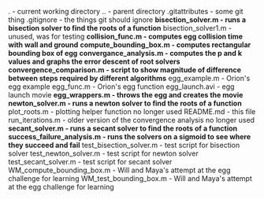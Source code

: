 . - current working directory
.. - parent directory
.gitattributes - some git thing
.gitignore - the things git should ignore
**bisection_solver.m - runs a bisection solver to find the roots of a function**
bisection_solver1.m - unused, was for testing
**collision_func.m - computes egg collision time with wall and ground**
**compute_bounding_box.m - computes rectangular bounding box of egg**
**convergance_analysis.m - computes the p and k values and graphs the error descent of root solvers**
**convergence_comparison.m - script to show magnitude of difference between steps required by different algorithms**
egg_example.m - Orion's egg example
egg_func.m - Orion's egg function
egg_launch.avi - egg launch movie
**egg_wrappers.m - throws the egg and creates the movie**
**newton_solver.m - runs a newton solver to find the roots of a function**
plot_roots.m - plotting helper function no longer used
README.md - this file
run_iterations.m - older version of the convergence analysis no longer used
**secant_solver.m - runs a secant solver to find the roots of a function**
**success_failure_analysis.m - runs the solvers on a sigmoid to see where they succeed and fail**
test_bisection_solver.m - test script for bisection solver
test_newton_solver.m - test script for newton solver
test_secant_solver.m - test script for secant solver
WM_compute_bounding_box.m - Will and Maya's attempt at the egg challenge for learning
WM_test_bounding_box.m - Will and Maya's attempt at the egg challenge for learning